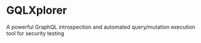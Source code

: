 # GQLXplorer
A powerful GraphQL introspection and automated query/mutation execution tool for security testing
